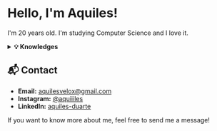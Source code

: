# Hello, I'm Aquiles!

I'm 20 years old. I'm studying Computer Science and I love it.

<details>
<summary><strong>💡 Knowledges</strong></summary>

- **Python:** Versatile programming and development of automated scripts.  
- **Java:** Development of robust and scalable applications.  
- **SQL:** Manipulation and management of relational databases.

</details>

## 📬 Contact

- **Email:** aquilesvelox@gmail.com  
- **Instagram:** [@aquiiiles](https://www.instagram.com/aquiiiles/)  
- **LinkedIn:** [aquiles-duarte](https://www.linkedin.com/in/aquiles-duarte)

If you want to know more about me, feel free to send me a message!

